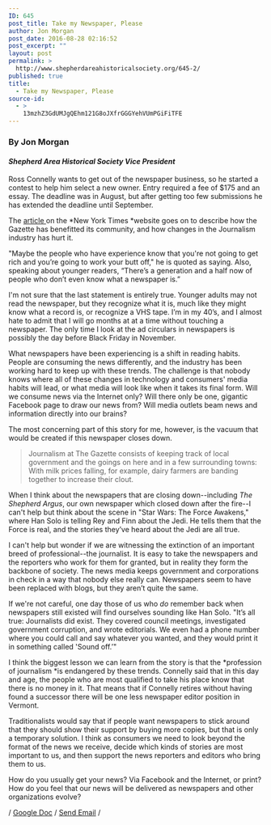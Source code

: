 ```yaml
---
ID: 645
post_title: Take my Newspaper, Please
author: Jon Morgan
post_date: 2016-08-28 02:16:52
post_excerpt: ""
layout: post
permalink: >
  http://www.shepherdareahistoricalsociety.org/645-2/
published: true
title:
  - Take my Newspaper, Please
source-id:
  - >
    13mzhZ3GdUMJgQEhm121G8oJXfrGGGYehVUmPGiFiTFE
---
```

### By Jon Morgan
#### *Shepherd Area Historical Society Vice President*


Ross Connelly wants to get out of the newspaper business, so he started a contest to help him select a new owner. Entry required a fee of $175 and an essay. The deadline was in August, but after getting too few submissions he has extended the deadline until September.

The <a href="http://www.nytimes.com/2016/08/26/us/want-to-own-a-newspaper-a-vermont-contest-has-trouble-finding-takers.html">article </a> on the *New York Times *website goes on to describe how the Gazette  has benefitted its community, and how changes in the Journalism industry has hurt it.

"Maybe the people who have experience know that you're not going to get rich and you’re going to work your butt off," he is quoted as saying. Also, speaking about younger readers, “There’s a generation and a half now of people who don’t even know what a newspaper is.”

I'm not sure that the last statement is entirely true. Younger adults may not read the newspaper, but they recognize what it is, much like they might know what a record is, or recognize a VHS tape. I’m in my 40’s, and I almost hate to admit that I will go months at at a time without touching a newspaper. The only time I look at the ad circulars in newspapers is possibly the day before Black Friday in November.

What newspapers have been experiencing is a shift in reading habits. People are consuming the news differently, and the industry has been working hard to keep up with these trends. The challenge is that nobody knows where all of these changes in technology and consumers' media habits will lead, or what media will look like when it takes its final form. Will we consume news via the Internet only? Will there only be one, gigantic Facebook page to draw our news from? Will media outlets beam news and information directly into our brains?

The most concerning part of this story for me, however, is the vacuum that would be created if this newspaper closes down.

<blockquote>
  Journalism at The Gazette consists of keeping track of local government and the goings on here and in a few surrounding towns: With milk prices falling, for example, dairy farmers are banding together to increase their clout.
</blockquote>

When I think about the newspapers that are closing down--including <em>The Shepherd Argus</em>, our own newspaper which closed down after the fire--I can't help but think about the scene in "Star Wars: The Force Awakens," where Han Solo is telling Rey and Finn about the Jedi. He tells them that the Force is real, and the stories they’ve heard about the Jedi are all true.

I can't help but wonder if we are witnessing the extinction of an important breed of professional--the journalist. It is easy to take the newspapers and the reporters who work for them for granted, but in reality they form the backbone of society. The news media keeps government and corporations in check in a way that nobody else really can. Newspapers seem to have been replaced with blogs, but they aren’t quite the same.

If we're not careful, one day those of us who <em>do</em> remember back when newspapers still existed will find ourselves sounding like Han Solo. "It’s all true: Journalists did exist. They covered council meetings, investigated government corruption, and wrote editorials. We even had a phone number where you could call and say whatever you wanted, and they would print it in something called 'Sound off.’"

I think the biggest lesson we can learn from the story is that the *profession of journalism *is endangered by these trends. Connelly said that in this day and age, the people who are most qualified to take his place know that there is no money in it. That means that if Connelly retires without having found a successor there will be one less newspaper editor position in Vermont.

Traditionalists would say that if people want newspapers to stick around that they should show their support by buying more copies, but that is only a temporary solution. I think as consumers we need to look beyond the format of the news we receive, decide which kinds of stories are most important to us, and then support the news reporters and editors who bring them to us.

How do you usually get your news? Via Facebook and the Internet, or print? How do you feel that our news will be delivered as newspapers and other organizations evolve?

/ <a href="https://docs.google.com/document/d/13mzhZ3GdUMJgQEhm121G8oJXfrGGGYehVUmPGiFiTFE/edit?usp=sharing">Google Doc</a> / <a href="mailto:shepherddigest@gmail.com">Send Email</a> /